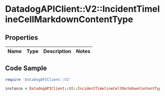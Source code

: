 # DatadogAPIClient::V2::IncidentTimelineCellMarkdownContentType

## Properties

Name | Type | Description | Notes
------------ | ------------- | ------------- | -------------

## Code Sample

```ruby
require 'DatadogAPIClient::V2'

instance = DatadogAPIClient::V2::IncidentTimelineCellMarkdownContentType.new()
```


